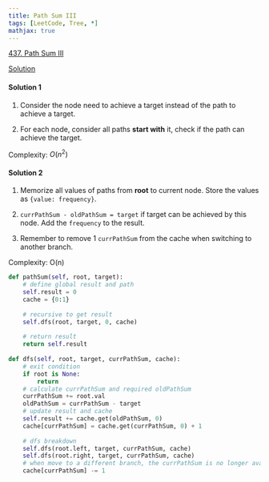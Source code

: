 ```yaml
---
title: Path Sum III
tags: [LeetCode, Tree, *]
mathjax: true
---
```


[437. Path Sum III](https://leetcode.com/problems/path-sum-iii/)

[Solution](https://leetcode.com/problems/path-sum-iii/discuss/141424/Python-step-by-step-walk-through.-Easy-to-understand.-Two-solutions-comparison.-%3A-)
#### Solution 1
1. Consider the node need to achieve a target instead of the path to achieve a target.

1. For each node, consider all paths **start with** it, check if the path can achieve the target.

Complexity: $O(n^2)$

#### Solution 2
1. Memorize all values of paths from **root** to current node. Store the values as `{value: frequency}`.

1. `currPathSum - oldPathSum = target` if target can be achieved by this node. Add the `frequency` to the result.

1. Remember to remove 1 `currPathSum` from the cache when switching to another branch.

Complexity: O(n)

```python
def pathSum(self, root, target):
    # define global result and path
    self.result = 0
    cache = {0:1}
    
    # recursive to get result
    self.dfs(root, target, 0, cache)
    
    # return result
    return self.result
    
def dfs(self, root, target, currPathSum, cache):
    # exit condition
    if root is None:
        return  
    # calculate currPathSum and required oldPathSum
    currPathSum += root.val
    oldPathSum = currPathSum - target
    # update result and cache
    self.result += cache.get(oldPathSum, 0)
    cache[currPathSum] = cache.get(currPathSum, 0) + 1
    
    # dfs breakdown
    self.dfs(root.left, target, currPathSum, cache)
    self.dfs(root.right, target, currPathSum, cache)
    # when move to a different branch, the currPathSum is no longer available, hence remove one. 
    cache[currPathSum] -= 1
```